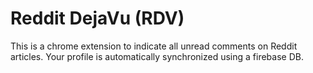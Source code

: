 Reddit DejaVu (RDV)
===

This is a chrome extension to indicate all unread comments on Reddit articles.
Your profile is automatically synchronized using a firebase DB.

